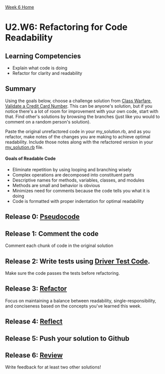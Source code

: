 [Week 6 Home](../)

# U2.W6: Refactoring for Code Readability

## Learning Competencies
- Explain what code is doing
- Refactor for clarity and readability

## Summary
Using the goals below, choose a challenge solution from [Class Warfare, Validate a Credit Card Number](../../week-5/6-validate-credit-card). This can be anyone's solution, but if you notice there's a lot of room for improvement with your own code, start with that. Find other's solutions by browsing the branches (just like you would to comment on a random person's solution).

Paste the original unrefactored code in your my_solution.rb, and as you refactor, make notes of the changes you are making to achieve optimal readability. Include those notes along with the refactored version in your [my_solution.rb](my_solution.rb) file.

#### Goals of Readable Code
- Eliminate repetition by using looping and branching wisely
- Complex operations are decomposed into constituent parts
- Descriptive names for methods, variables, classes, and modules
- Methods are small and behavior is obvious
- Minimizes need for comments because the code tells you what it is doing
- Code is formatted with proper indentation for optimal readability

## Release 0: [Pseudocode](https://github.com/Devbootcamp/phase-0-handbook/blob/master/coding-references/pseudocode.md)

## Release 1: Comment the code
Comment each chunk of code in the original solution

## Release 2: Write tests using [Driver Test Code](https://github.com/Devbootcamp/phase-0-handbook/blob/master/coding-references/driver-code.md).

Make sure the code passes the tests before refactoring.

## Release 3: [Refactor](https://github.com/Devbootcamp/phase-0-handbook/blob/master/coding-references/refactoring.md)
Focus on maintaining a balance between readability, single-responsibility, and conciseness based on the concepts you've learned this week.

## Release 4: [Reflect](https://github.com/Devbootcamp/phase-0-handbook/blob/master/coding-references/reflection-guidelines.md)

## Release 5: Push your solution to Github

## Release 6: [Review](https://github.com/Devbootcamp/phase-0-handbook/blob/master/coding-references/review.md)
Write feedback for at least two other solutions!
